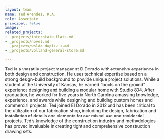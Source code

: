 ```yaml
---
layout: team
name: Ted Arendes, R.A.
role: Associate
principal: false
image: ''
related_projects:
- _projects/interstate-flats.md
- _projects/novel.md
- _projects/waldo-duplex-1.md
- _projects/volland-general-store.md

---
```

Ted is a versatile project manager at El Dorado with extensive experience in both design and construction. He uses technical expertise based on a strong design-build background to provide unique project solutions. While a student at the University of Kansas, he earned “boots on the ground” experience designing and building a modular home with Studio 804. After graduation, he worked for five years in North Carolina amassing knowledge, experience, and awards while designing and building custom homes and commercial projects. Ted joined El Dorado in 2012 and has been critical to the utilization of our fabrication shop, including the design, fabrication and installation of details and elements for our mixed-use and residential projects. Ted’s knowledge of the construction industry and methodologies has proved invaluable in creating tight and comprehensive construction drawing sets.